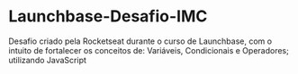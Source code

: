# Launchbase-Desafio-IMC
Desafio criado pela Rocketseat durante o curso de Launchbase, com o intuito de fortalecer os conceitos de: Variáveis, Condicionais e Operadores; utilizando JavaScript
